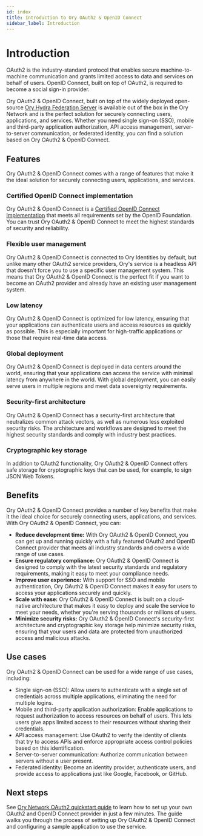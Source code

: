 ```yaml
---
id: index
title: Introduction to Ory OAuth2 & OpenID Connect
sidebar_label: Introduction
---
```


# Introduction

OAuth2 is the industry-standard protocol that enables secure machine-to-machine communication and grants limited access to data
and services on behalf of users. OpenID Connect, built on top of OAuth2, is required to become a social sign-in provider.

Ory OAuth2 & OpenID Connect, built on top of the widely deployed open-source
[Ory Hydra Federation Server](https://github.com/ory/hydra) is available out of the box in the Ory Network and is the perfect
solution for securely connecting users, applications, and services. Whether you need single sign-on (SSO), mobile and third-party
application authorization, API access management, server-to-server communication, or federated identity, you can find a solution
based on Ory OAuth2 & OpenID Connect.

## Features

Ory OAuth2 & OpenID Connect comes with a range of features that make it the ideal solution for securely connecting users,
applications, and services.

### Certified OpenID Connect implementation

Ory OAuth2 & OpenID Connect is a [Certified OpenID Connect Implementation](https://openid.net/developers/certified/) that meets
all requirements set by the OpenID Foundation. You can trust Ory OAuth2 & OpenID Connect to meet the highest standards of security
and reliability.

### Flexible user management

Ory OAuth2 & OpenID Connect is connected to Ory Identities by default, but unlike many other OAuth2 service providers, Ory's
service is a headless API that doesn't force you to use a specific user management system. This means that Ory OAuth2 & OpenID
Connect is the perfect fit if you want to become an OAuth2 provider and already have an existing user management system.

### Low latency

Ory OAuth2 & OpenID Connect is optimized for low latency, ensuring that your applications can authenticate users and access
resources as quickly as possible. This is especially important for high-traffic applications or those that require real-time data
access.

### Global deployment

Ory OAuth2 & OpenID Connect is deployed in data centers around the world, ensuring that your applications can access the service
with minimal latency from anywhere in the world. With global deployment, you can easily serve users in multiple regions and meet
data sovereignty requirements.

### Security-first architecture

Ory OAuth2 & OpenID Connect has a security-first architecture that neutralizes common attack vectors, as well as numerous less
exploited security risks. The architecture and workflows are designed to meet the highest security standards and comply with
industry best practices.

### Cryptographic key storage

In addition to OAuth2 functionality, Ory OAuth2 & OpenID Connect offers safe storage for cryptographic keys that can be used, for
example, to sign JSON Web Tokens.

## Benefits

Ory OAuth2 & OpenID Connect provides a number of key benefits that make it the ideal choice for securely connecting users,
applications, and services. With Ory OAuth2 & OpenID Connect, you can:

- **Reduce development time:** With Ory OAuth2 & OpenID Connect, you can get up and running quickly with a fully featured OAuth2
  and OpenID Connect provider that meets all industry standards and covers a wide range of use cases.
- **Ensure regulatory compliance:** Ory OAuth2 & OpenID Connect is designed to comply with the latest security standards and
  regulatory requirements, making it easy to meet your compliance needs.
- **Improve user experience:** With support for SSO and mobile authentication, Ory OAuth2 & OpenID Connect makes it easy for users
  to access your applications securely and quickly.
- **Scale with ease:** Ory OAuth2 & OpenID Connect is built on a cloud-native architecture that makes it easy to deploy and scale
  the service to meet your needs, whether you're serving thousands or millions of users.
- **Minimize security risks:** Ory OAuth2 & OpenID Connect's security-first architecture and cryptographic key storage help
  minimize security risks, ensuring that your users and data are protected from unauthorized access and malicious attacks.

## Use cases

Ory OAuth2 & OpenID Connect can be used for a wide range of use cases, including:

- Single sign-on (SSO): Allow users to authenticate with a single set of credentials across multiple applications, eliminating the
  need for multiple logins.
- Mobile and third-party application authorization: Enable applications to request authorization to access resources on behalf of
  users. This lets users give apps limited access to their resources without sharing their credentials.
- API access management: Use OAuth2 to verify the identity of clients that try to access APIs and enforce appropriate access
  control policies based on this identification.
- Server-to-server communication: Authorize communication between servers without a user present.
- Federated identity: Become an identity provider, authenticate users, and provide access to applications just like Google,
  Facebook, or GitHub.

## Next steps

See [Ory Network OAuth2 quickstart guide](https://www.ory.sh/docs/getting-started/ory-network-oauth2) to learn how to set up your
own OAuth2 and OpenID Connect provider in just a few minutes. The guide walks you through the process of setting up Ory OAuth2 &
OpenID Connect and configuring a sample application to use the service.
